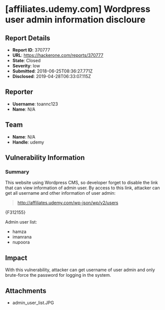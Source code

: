 # [affiliates.udemy.com] Wordpress user admin information discloure

## Report Details
- **Report ID**: 370777
- **URL**: https://hackerone.com/reports/370777
- **State**: Closed
- **Severity**: low
- **Submitted**: 2018-06-25T08:36:27.771Z
- **Disclosed**: 2019-04-28T06:33:07.115Z

## Reporter
- **Username**: toannc123
- **Name**: N/A

## Team
- **Name**: N/A
- **Handle**: udemy

## Vulnerability Information
### Summary
This website using Wordpress CMS, so developer forget to disable the link that can view information of admin user.
By access to this link, attacker can get all username and other information of user admin:
> http://affiliates.udemy.com/wp-json/wp/v2/users

{F312155}

Admin user list:
* hamza
* imanrana
* nupoora

## Impact

With this vulnerability, attacker can get username of user admin and only brute-force the password for logging in the system.

## Attachments
- admin_user_list.JPG
